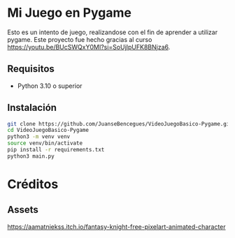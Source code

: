 # Mi Juego en Pygame

Esto es un intento de juego, realizandose con el fin de aprender a utilizar pygame.
Este proyecto fue hecho gracias al curso https://youtu.be/BUcSWQxY0MI?si=SoUjIpUFK8BNjza6.

## Requisitos

- Python 3.10 o superior

## Instalación

```bash
git clone https://github.com/JuanseBencegues/VideoJuegoBasico-Pygame.git
cd VideoJuegoBasico-Pygame
python3 -m venv venv
source venv/bin/activate
pip install -r requirements.txt
python3 main.py
```
# Créditos
## Assets
https://aamatniekss.itch.io/fantasy-knight-free-pixelart-animated-character

